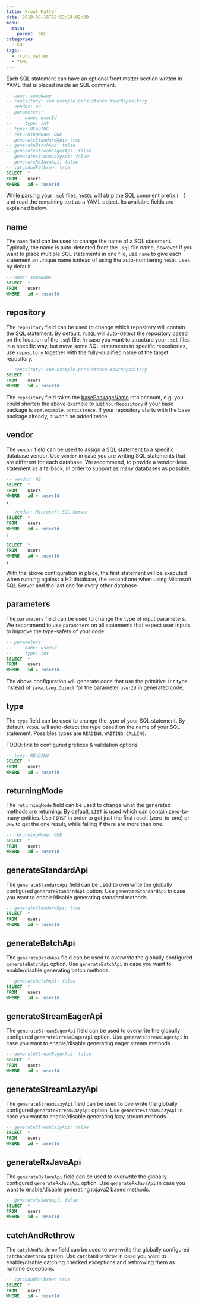 ```yaml
---
title: Front Matter
date: 2019-06-16T18:53:54+02:00
menu:
  main:
    parent: SQL
categories:
  - SQL
tags:
  - front matter
  - YAML
---
```


Each SQL statement can have an optional front matter section written in YAML that is placed inside an SQL comment.

```sql
-- name: someName
-- repository: com.example.persistence.YourRepository
-- vendor: H2
-- parameters:
--   - name: userId
--     type: int
-- type: READING
-- returningMode: ONE
-- generateStandardApi: true
-- generateBatchApi: false
-- generateStreamEagerApi: false
-- generateStreamLazyApi: false
-- generateRxJavaApi: false
-- catchAndRethrow: true
SELECT  *
FROM    users
WHERE   id = :userId
```

While parsing your `.sql` files, `YoSQL` will strip the SQL comment prefix (`--`) and read the remaining text as a YAML object. Its available fields are explained below.

## name

The `name` field can be used to change the name of a SQL statement. Typically, the name is auto-detected from the `.sql` file name, however if you want to place multiple SQL statements in one file, use `name` to give each statement an unique name isntead of using the auto-numbering `YoSQL` uses by default.

```sql
-- name: someName
SELECT  *
FROM    users
WHERE   id = :userId
```

## repository

The `repository` field can be used to change which repository will contain the SQL statement. By default, `YoSQL` will auto-detect the repository based on the location of the `.sql` file. In case you want to structure your `.sql` files in a specific way, but move some SQL statements to specific repositories, use `repository` together with the fully-qualified name of the target repository.

```sql
-- repository: com.example.persistence.YourRepository
SELECT  *
FROM    users
WHERE   id = :userId
```

The `repository` field takes the [basePackageName]() into account, e.g. you could shorten the above example to just `YourRepository` if your base package is `com.example.persistence`. If your repository starts with the base package already, it won't be added twice.


## vendor

The `vendor` field can be used to assign a SQL statement to a specific database vendor. Use `vendor` in case you are writing SQL statements that are different for each database. We recommend, to provide a vendor-less statement as a fallback, in order to support as many databases as possible.

```sql
-- vendor: H2
SELECT  *
FROM    users
WHERE   id = :userId
;

-- vendor: Microsoft SQL Server
SELECT  *
FROM    users
WHERE   id = :userId
;

SELECT  *
FROM    users
WHERE   id = :userId
;
```

With the above configuration in place, the first statement will be executed when running against a H2 database, the second one when using Microsoft SQL Server and the last one for every other database.

## parameters

The `parameters` field can be used to change the type of input parameters. We recommend to use `parameters` on all statements that expect user inputs to improve the type-safety of your code.

```sql
-- parameters:
--   - name: userId
--     type: int
SELECT  *
FROM    users
WHERE   id = :userId
```

The above configuration will generate code that use the primitive `int` type instead of `java.lang.Object` for the parameter `userId` in generated code.

## type

The `type` field can be used to change the type of your SQL statement. By default, `YoSQL` will auto-detect the type based on the name of your SQL statement. Possibles types are `READING`, `WRITING`, `CALLING`.

TODO: link to configured prefixes & validation options

```sql
-- type: READING
SELECT  *
FROM    users
WHERE   id = :userId
```

## returningMode

The `returningMode` field can be used to change what the generated methods are returning. By default, `LIST` is used which can contain zero-to-many entities. Use `FIRST` in order to get just the first result (zero-to-one) or `ONE` to get the one result, while failing if there are more than one.

```sql
-- returningMode: ONE
SELECT  *
FROM    users
WHERE   id = :userId
```

## generateStandardApi

The `generateStandardApi` field can be used to overwrite the globally configured `generateStandardApi` option. Use `generateStandardApi` in case you want to enable/disable generating *standard* methods.

```sql
-- generateStandardApi: true
SELECT  *
FROM    users
WHERE   id = :userId
```

## generateBatchApi

The `generateBatchApi` field can be used to overwrite the globally configured `generateBatchApi` option. Use `generateBatchApi` in case you want to enable/disable generating batch methods.

```sql
-- generateBatchApi: false
SELECT  *
FROM    users
WHERE   id = :userId
```

## generateStreamEagerApi

The `generateStreamEagerApi` field can be used to overwrite the globally configured `generateStreamEagerApi` option. Use `generateStreamEagerApi` in case you want to enable/disable generating eager stream methods.

```sql
-- generateStreamEagerApi: false
SELECT  *
FROM    users
WHERE   id = :userId
```

## generateStreamLazyApi

The `generateStreamLazyApi` field can be used to overwrite the globally configured `generateStreamLazyApi` option. Use `generateStreamLazyApi` in case you want to enable/disable generating lazy stream methods.

```sql
-- generateStreamLazyApi: false
SELECT  *
FROM    users
WHERE   id = :userId
```

## generateRxJavaApi

The `generateRxJavaApi` field can be used to overwrite the globally configured `generateRxJavaApi` option. Use `generateRxJavaApi` in case you want to enable/disable generating rxjava2 based methods.

```sql
-- generateRxJavaApi: false
SELECT  *
FROM    users
WHERE   id = :userId
```

## catchAndRethrow

The `catchAndRethrow` field can be used to overwrite the globally configured `catchAndRethrow` option. Use `catchAndRethrow` in case you want to enable/disable catching checked exceptions and rethrowing them as runtime exceptions.

```sql
-- catchAndRethrow: true
SELECT  *
FROM    users
WHERE   id = :userId
```
